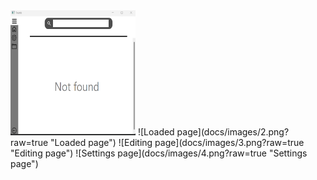 <img src="docs/images/1.png" width="200" height="200">
![Loaded page](docs/images/2.png?raw=true "Loaded page")
![Editing page](docs/images/3.png?raw=true "Editing page")
![Settings page](docs/images/4.png?raw=true "Settings page")